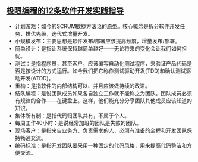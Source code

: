 ## [极限编程的12条软件开发实践指导](http://blog.jobbole.com/62861/)
* 计划游戏：如今的SCRUM敏捷方法论的原型。核心概念是拆分软件开发任务，排优先级，迭代式增量开发。
* 小规模发布：主要思想是软件发布/部署应该提高频度，增量发布/部署。
* 简单设计：是指让系统保持越简单越好——无论将来的变化会让我们如何担忧。
* 测试：是指程序员，甚至客户，应该编写自动化测试程序，来验证产品代码是否是按设计的方式运行。如今我们把它称作测试驱动开发(TDD)和确认测试驱动开发(ATDD)。
* 重构：是指软件的内部结构可以、并且应该做持续的改进。
* 结队编程：是说团队成员如果各自独立工作就不能称之为团队。团队成员必须有规律的合作——在键盘上。这样，他们能充分分享团队其他成员应该知道的知识。
* 集体所有制：是指代码归团队共有，不属于个人。
* 每周工作40小时：是说经常加班的团队是失败的团队。
* 现场客户：是指来自业务方、负责需求的人，必须有准备的全程和开发团队保持畅通交流。
* 编码标准：是指开发团队要采用一种固定的代码风格，用来提高代码整洁和方便交流。